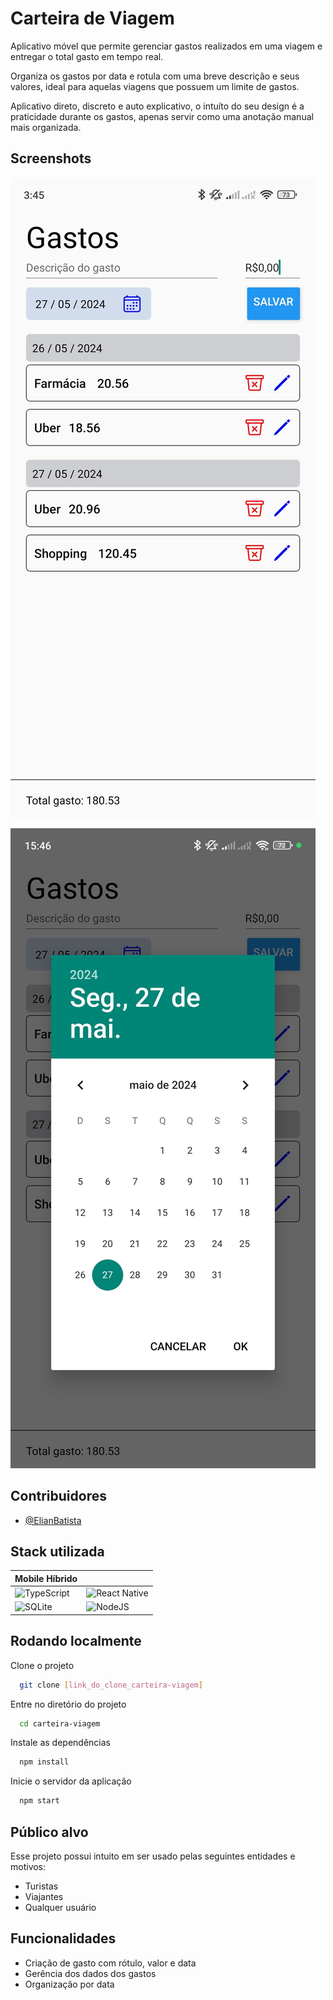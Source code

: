
# Carteira de Viagem

Aplicativo móvel que permite gerenciar gastos realizados em uma viagem e entregar o total gasto em tempo real. 

Organiza os gastos por data e rotula com uma breve descrição e seus valores, ideal para aquelas viagens que possuem um limite de gastos.

Aplicativo direto, discreto e auto explicativo, o intuíto do seu design é a praticidade durante os gastos, apenas servir como uma anotação manual mais organizada.
## Screenshots

![Tela preenchida](https://raw.githubusercontent.com/Elian-beep/assets_icons/main/carteiraViagem_screenshots/Screenshot_2024-05-27-15-45-20-932_com.kihan09.carteiraviagem.jpg)

![Tela calendário aberto](https://raw.githubusercontent.com/Elian-beep/assets_icons/main/carteiraViagem_screenshots/Screenshot_2024-05-27-15-46-40-799_com.kihan09.carteiraviagem.jpg)

## Contribuidores

- [@ElianBatista](https://www.linkedin.com/in/elian-batista/)
## Stack utilizada

| **Mobile Híbrido** |   |
|--------------|---|
| ![TypeScript](https://img.shields.io/badge/TypeScript-007ACC?style=for-the-badge&logo=typescript&logoColor=white) | ![React Native](https://img.shields.io/badge/React_Native-20232A?style=for-the-badge&logo=react&logoColor=61DAFB) |
| ![SQLite](https://img.shields.io/badge/SQLite-000?style=for-the-badge&logo=sqlite&logoColor=07405E) | ![NodeJS](https://img.shields.io/badge/expo-000000?style=for-the-badge&logo=expo&logoColor=white) |

## Rodando localmente

Clone o projeto

```bash
  git clone [link_do_clone_carteira-viagem]
```

Entre no diretório do projeto

```bash
  cd carteira-viagem
```

Instale as dependências

```bash
  npm install
```

Inicie o servidor da aplicação

```bash
  npm start
```
## Público alvo

Esse projeto possui intuito em ser usado pelas seguintes entidades e motivos:

- Turistas
- Viajantes
- Qualquer usuário


## Funcionalidades

- Criação de gasto com rótulo, valor e data
- Gerência dos dados dos gastos
- Organização por data
